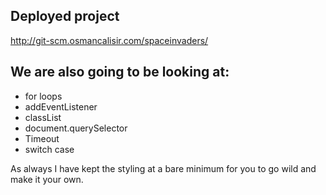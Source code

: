 ## Deployed project
http://git-scm.osmancalisir.com/spaceinvaders/

## We are also going to be looking at:
* for loops
* addEventListener
* classList
* document.querySelector
* Timeout
* switch case

As always I have kept the styling at a bare minimum for you to go wild and make it your own.
